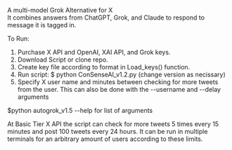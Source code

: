 A multi-model Grok Alternative for X  
It combines answers from ChatGPT, Grok, and Claude to respond to message it is tagged in. 

To Run:
1. Purchase X API and OpenAI, XAI API, and Grok keys.
2. Download Script or clone repo.
3. Create key file according to format in Load_keys() function.
4. Run script: $ python ConSenseAI_v1.2.py (change version as necissary)
5. Specify X user name and minutes between checking for more tweets from the user. This can also be done with the --username and --delay arguments

$python autogrok_v1.5 --help for list of arguments

At Basic Tier X API the script can check for more tweets 5 times every 15 minutes and post 100 tweets every 24 hours. 
It can be run in multiple terminals for an arbitrary amount of users according to these limits.

